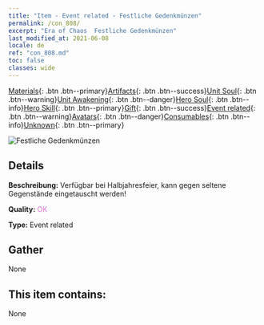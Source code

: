 ```yaml
---
title: "Item - Event related - Festliche Gedenkmünzen"
permalink: /con_808/
excerpt: "Era of Chaos  Festliche Gedenkmünzen"
last_modified_at: 2021-06-08
locale: de
ref: "con_808.md"
toc: false
classes: wide
---
```

 [Materials](/ItemsDE/){: .btn .btn--primary}[Artifacts](/ItemsDE/Artifacts/){: .btn .btn--success}[Unit Soul](/ItemsDE/UnitSoul/){: .btn .btn--warning}[Unit Awakening](/ItemsDE/UnitAwakening/){: .btn .btn--danger}[Hero Soul](/ItemsDE/HeroSoul/){: .btn .btn--info}[Hero Skill](/ItemsDE/HeroSkill/){: .btn .btn--primary}[Gift](/ItemsDE/Gift/){: .btn .btn--success}[Event related](/ItemsDE/Events/){: .btn .btn--warning}[Avatars](/ItemsDE/Avatars/){: .btn .btn--danger}[Consumables](/ItemsDE/Consumables/){: .btn .btn--info}[Unknown](/ItemsDE/Unknown/){: .btn .btn--primary}

 ![Festliche Gedenkmünzen](/images/t/i_3066.png)

## Details
 **Beschreibung:** Verfügbar bei Halbjahresfeier, kann gegen seltene Gegenstände eingetauscht werden!

 **Quality:** <span style="color: #DA70D6">OK</span>

 **Type:** Event related

## Gather

  None

## This item contains:

  None


